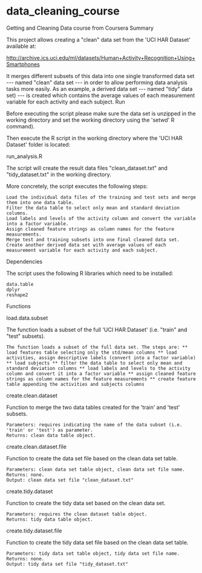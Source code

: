 # data_cleaning_course
Getting and Cleaning Data course from Coursera
Summary

This project allows creating a "clean" data set from the 'UCI HAR Dataset' available at:

http://archive.ics.uci.edu/ml/datasets/Human+Activity+Recognition+Using+Smartphones

It merges different subsets of this data into one single transformed data set --- named "clean" data set --- in order to allow performing data analysis tasks more easily. As an example, a derived data set --- named "tidy" data set) --- is created which contains the average values of each measurement variable for each activity and each subject.
Run

Before executing the script please make sure the data set is unzipped in the working directory and set the working directory using the 'setwd' R command).

Then execute the R script in the working directory where the 'UCI HAR Dataset' folder is located:

run_analysis.R

The script will create the result data files "clean_dataset.txt" and "tidy_dataset.txt" in the working directory.

More concretely, the script executes the following steps:

    Load the individual data files of the training and test sets and merge them into one data table.
    Filter the data table to select only mean and standard deviation columns.
    Load labels and levels of the activity column and convert the variable into a factor variable.
    Assign cleaned feature strings as column names for the feature measurements.
    Merge test and training subsets into one final cleaned data set.
    Create another derived data set with average values of each measurement variable for each activity and each subject.

Dependencies

The script uses the following R libraries which need to be installed:

    data.table
    dplyr
    reshape2

Functions

load.data.subset

The function loads a subset of the full 'UCI HAR Dataset' (i.e. "train" and "test" subsets).

    The function loads a subset of the full data set. The steps are: ** load features table selecting only the std/mean columns ** load activities, assign descriptive labels (convert into a factor variable) ** load subjects ** filter the data table to select only mean and standard deviation columns ** load labels and levels to the activity column and convert it into a factor variable ** assign cleaned feature strings as column names for the feature measurements ** create feature table appending the activities and subjects columns

create.clean.dataset

Function to merge the two data tables created for the 'train' and 'test' subsets.

    Parameters: requires indicating the name of the data subset (i.e. 'train' or 'test') as parameter.
    Returns: clean data table object.

create.clean.dataset.file

Function to create the data set file based on the clean data set table.

    Parameters: clean data set table object, clean data set file name.
    Returns: none.
    Output: clean data set file "clean_dataset.txt"

create.tidy.dataset

Function to create the tidy data set based on the clean data set.

    Parameters: requires the clean dataset table object.
    Returns: tidy data table object.

create.tidy.dataset.file

Function to create the tidy data set file based on the clean data set table.

    Parameters: tidy data set table object, tidy data set file name.
    Returns: none.
    Output: tidy data set file "tidy_dataset.txt"
